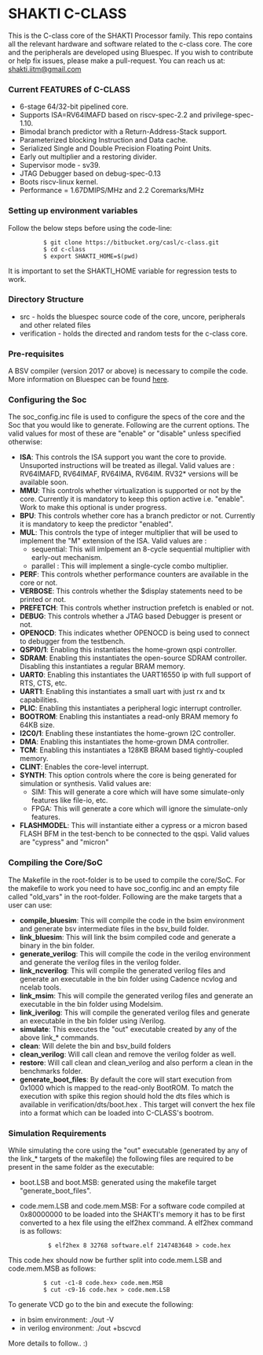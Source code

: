 # SHAKTI C-CLASS #

This is the C-class core of the SHAKTI Processor family. This repo contains all the relevant
hardware and software related to the c-class core. The core and the peripherals are developed using Bluespec.
If you wish to contribute or help fix issues, please make a pull-request. You can reach  us at: shakti.iitm@gmail.com

### Current FEATURES of C-CLASS ###

* 6-stage 64/32-bit pipelined core.
* Supports ISA=RV64IMAFD based on riscv-spec-2.2 and privilege-spec-1.10.
* Bimodal branch predictor with a Return-Address-Stack support.
* Parameterized blocking Instruction and Data cache.
* Serialized Single and Double Precision Floating Point Units.
* Early out multiplier and a restoring divider.
* Supervisor mode - sv39.
* JTAG Debugger based on debug-spec-0.13
* Boots riscv-linux kernel.
* Performance = 1.67DMIPS/MHz and 2.2 Coremarks/MHz

### Setting up environment variables ###

Follow the below steps before using the code-line:
    
              $ git clone https://bitbucket.org/casl/c-class.git
              $ cd c-class
              $ export SHAKTI_HOME=$(pwd)
              
It is important to set the SHAKTI_HOME variable for regression tests to work.

### Directory Structure ###

* src - holds the bluespec source code of the core, uncore, peripherals and other related files
* verification - holds the directed and random tests for the c-class core.


### Pre-requisites ###

A BSV compiler (version 2017 or above) is necessary to compile the code. More information
on Bluespec can be found [here](www.bluespec.com). 

### Configuring the Soc ###

The soc_config.inc file is used to configure the specs of the core and the Soc that you would like to generate. Following are the current options. The valid values for most of these are "enable" or "disable" unless specified otherwise:

* __ISA__: This controls the ISA support you want the core to provide. Unsuported instructions will be treated as illegal. Valid values are : RV64IMAFD, RV64IMAF, RV64IMA, RV64IM. RV32* versions will be available soon.
* __MMU__: This controls whether virtualization is supported or not by the core. Currently it is mandatory to keep this option active i.e. "enable". Work to make this optional is under progress.
* __BPU__: This controls whether core has a branch predictor or not. Currently it is mandatory to keep the predictor "enabled".
* __MUL__: This controls the type of integer multiplier that will be used to implement the "M" extension of the ISA. Valid values are :
     * sequential: This will imlpement an 8-cycle sequential multiplier with early-out mechanism.
     * parallel  : This will implement a single-cycle combo multiplier.
* __PERF__: This controls whether performance counters are available in the core or not.
* __VERBOSE__: This controls whether the $display statements need to be printed or not.
* __PREFETCH__: This controls whether instruction prefetch is enabled or not. 
* __DEBUG__: This controls whether a JTAG based Debugger is present or not.
* __OPENOCD__: This indicates whether OPENOCD is being used to connect to debugger from the testbench.
* __QSPI0/1__: Enabling this instantiates the home-grown qspi controller.
* __SDRAM__: Enabling this instantiates the open-source SDRAM controller. Disabling this instantiates a regular BRAM memory.
* __UART0__: Enabling this instantiates the UART16550 ip with full support of RTS, CTS, etc.
* __UART1__: Enabling this instantiates a small uart with just rx and tx capabilities.
* __PLIC__: Enabling this instantiates a peripheral logic interrupt controller.
* __BOOTROM__: Enabling this instantiates a read-only BRAM memory fo 64KB size.
* __I2C0/1__: Enabling these instantiates the home-grown I2C controller.
* __DMA__: Enabling this instantiates the home-grown DMA controller.
* __TCM__: Enabling this instantiates a 128KB BRAM based tightly-coupled memory.
* __CLINT__: Enables the core-level interrupt.
* __SYNTH__: This option controls where the core is being generated for simulation or synthesis. Valid values are:
     * SIM: This will generate a core which will have some simulate-only features like file-io, etc.
     * FPGA: This will generate a core which will ignore the simulate-only features.
* __FLASHMODEL__: This will instantiate either a cypress or a micron based FLASH BFM in the test-bench to be connected to the qspi. Valid values are "cypress" and "micron"

### Compiling the Core/SoC ###

The Makefile in the root-folder is to be used to compile the core/SoC. For the makefile to work you need to have soc_config.inc and an empty file called "old_vars" in the root-folder. Following are the make targets that a user can use:

* __compile_bluesim__: This will compile the code in the bsim environment and generate bsv intermediate files in the bsv_build folder.
* __link_bluesim__: This will link the bsim compiled code and generate a binary in the bin folder.
* __generate_verilog__: This will compile the code in the verilog environment and generate the verilog files in the verilog folder.
* __link_ncverilog__: This will compile the generated verilog files and generate an executable in the bin folder using Cadence ncvlog and ncelab tools.
* __link_msim__: This will compile the generated verilog files and generate an executable in the bin folder using Modelsim.
* __link_iverilog__: This will compile the generated verilog files and generate an executable in the bin folder using iVerilog.
* __simulate__: This executes the "out" executable created by any of the above link_* commands.
* __clean__: Will delete the bin and bsv_build folders
* __clean_verilog__: Will call clean and remove the verilog folder as well.
* __restore__: Will call clean and clean_verilog  and also perform a clean in the benchmarks folder.
* __generate_boot_files__: By default the core will start execution from 0x1000 which is mapped to the read-only BootROM. To match the execution with spike this region should hold the dts files which is available in verification/dts/boot.hex . This target will convert the hex file into a format which can be loaded into C-CLASS's bootrom.

### Simulation Requirements ###

While simulating the core using the "out" executable (generated by any of the link_* targets of the makefile) the following files are required to be present in the same folder as the executable:

* boot.LSB and boot.MSB: generated using the makefile target "generate_boot_files".
* code.mem.LSB and code.mem.MSB: For a software code compiled at 0x80000000 to be loaded into the SHAKTI's memory it has to be first converted to a hex file using the elf2hex command. A elf2hex command is as follows:

              $ elf2hex 8 32768 software.elf 2147483648 > code.hex

This code.hex should now be further split into code.mem.LSB and code.mem.MSB as follows:

              $ cut -c1-8 code.hex> code.mem.MSB 
              $ cut -c9-16 code.hex > code.mem.LSB 
   
To generate VCD go to the bin and execute the following:

* in bsim environment: ./out -V
* in verilog environment: ./out +bscvcd

More details to follow.. :)







































